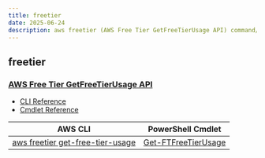 ```yaml
---
title: freetier
date: 2025-06-24
description: aws freetier (AWS Free Tier GetFreeTierUsage API) command/cmdlet list.
---
```


## freetier

### [AWS Free Tier GetFreeTierUsage API](https://aws.amazon.com/aws-cost-management/)

* [CLI Reference](https://awscli.amazonaws.com/v2/documentation/api/latest/reference/freetier/index.html)
* [Cmdlet Reference](https://docs.aws.amazon.com/powershell/latest/reference/items/FreeTier_cmdlets.html)

|AWS CLI|PowerShell Cmdlet|
|----|----|
|[aws freetier get-free-tier-usage](https://awscli.amazonaws.com/v2/documentation/api/latest/reference/freetier/get-free-tier-usage.html)|[Get-FTFreeTierUsage](https://docs.aws.amazon.com/powershell/latest/reference/items/Get-FTFreeTierUsage.html)|


